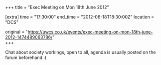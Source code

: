 +++
title = "Exec Meeting on Mon 18th June 2012"

[extra]
time = "17:30:00"
end_time = "2012-06-18T18:30:00Z"
location = "DCS"

original = "https://uwcs.co.uk/events/exec-meeting-on-mon-18th-june-2012-1474489063786/"    
+++

Chat about society workings, open to all, agenda is usually posted on the forum beforehand :)


